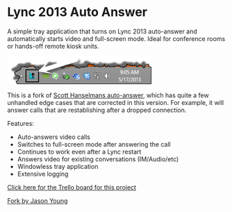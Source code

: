Lync 2013 Auto Answer
=============================
A simple tray application that turns on Lync 2013 auto-answer and automatically starts video and full-screen mode. Ideal for conference rooms or hands-off remote kiosk units.

![Tray Icon](readme-content/TrayIcon.png)

This is a fork of [Scott Hanselmans auto-answer](https://github.com/shanselman/LyncAutoAnswer), which has quite a few unhandled edge cases that are corrected in this version. For example, it will answer calls that are restablishing after a dropped connection.

Features:
* Auto-answers video calls
* Switches to full-screen mode after answering the call
* Continues to work even after a Lync restart
* Answers video for existing conversations (IM/Audio/etc)
* Windowless tray application
* Extensive logging

[Click here for the Trello board for this project](https://trello.com/board/lync-auto-answer/5194e27988957bcc70002c23)

[Fork by Jason Young](http://www.ytechie.com)